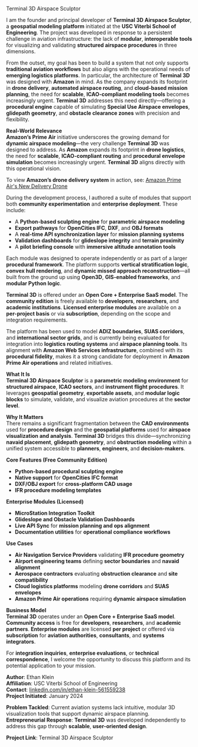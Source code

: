 Terminal 3D Airspace Sculptor

I am the founder and principal developer of **Terminal 3D Airspace Sculptor**, a **geospatial modeling platform** initiated at the **USC Viterbi School of Engineering**. The project was developed in response to a persistent challenge in aviation infrastructure: the lack of **modular**, **interoperable tools** for visualizing and validating **structured airspace procedures** in three dimensions.

From the outset, my goal has been to build a system that not only supports **traditional aviation workflows** but also aligns with the operational needs of **emerging logistics platforms**. In particular, the architecture of **Terminal 3D** was designed with **Amazon** in mind. As the company expands its footprint in **drone delivery**, **automated airspace routing**, and **cloud-based mission planning**, the need for **scalable**, **ICAO-compliant modeling tools** becomes increasingly urgent. **Terminal 3D** addresses this need directly—offering a **procedural engine** capable of simulating **Special Use Airspace envelopes**, **glidepath geometry**, and **obstacle clearance zones** with precision and flexibility.

**Real-World Relevance**  
**Amazon’s Prime Air** initiative underscores the growing demand for **dynamic airspace modeling**—the very challenge **Terminal 3D** was designed to address. As **Amazon** expands its footprint in **drone logistics**, the need for **scalable**, **ICAO-compliant routing** and **procedural envelope simulation** becomes increasingly urgent. **Terminal 3D** aligns directly with this operational vision.

To view **Amazon’s drone delivery system** in action, see: [Amazon Prime Air's New Delivery Drone](https://www.youtube.com/watch?v=3HJtmx5f1Fc)

During the development process, I authored a suite of modules that support both **community experimentation** and **enterprise deployment**. These include:

- A **Python-based sculpting engine** for **parametric airspace modeling**  
- **Export pathways** for **OpenCities IFC**, **DXF**, and **OBJ formats**  
- A **real-time API synchronization layer** for **mission planning systems**  
- **Validation dashboards** for **glideslope integrity** and **terrain proximity**  
- A **pilot briefing console** with **immersive altitude annotation tools**  

Each module was designed to operate independently or as part of a larger **procedural framework**. The platform supports **vertical stratification logic**, **convex hull rendering**, and **dynamic missed approach reconstruction**—all built from the ground up using **Open3D**, **GIS-enabled frameworks**, and **modular Python logic**.

**Terminal 3D** is offered under an **Open Core + Enterprise SaaS model**. The **community edition** is freely available to **developers**, **researchers**, and **academic institutions**. **Licensed enterprise modules** are available on a **per-project basis** or via **subscription**, depending on the scope and integration requirements.

The platform has been used to model **ADIZ boundaries**, **SUAS corridors**, and **international sector grids**, and is currently being evaluated for integration into **logistics routing systems** and **airspace planning tools**. Its alignment with **Amazon Web Services infrastructure**, combined with its **procedural fidelity**, makes it a strong candidate for deployment in **Amazon Prime Air operations** and related initiatives.

**What It Is**  
**Terminal 3D Airspace Sculptor** is a **parametric modeling environment** for **structured airspace**, **ICAO sectors**, and **instrument flight procedures**. It leverages **geospatial geometry**, **exportable assets**, and **modular logic blocks** to simulate, validate, and visualize aviation procedures at the **sector level**.

**Why It Matters**  
There remains a significant fragmentation between the **CAD environments** used for **procedure design** and the **geospatial platforms** used for **airspace visualization and analysis**. **Terminal 3D** bridges this divide—synchronizing **navaid placement**, **glidepath geometry**, and **obstruction modeling** within a unified system accessible to **planners**, **engineers**, and **decision-makers**.

**Core Features (Free Community Edition)**  
- **Python-based procedural sculpting engine**  
- **Native support** for **OpenCities IFC format**  
- **DXF/OBJ export** for **cross-platform CAD usage**  
- **IFR procedure modeling templates**

**Enterprise Modules (Licensed)**  
- **MicroStation Integration Toolkit**  
- **Glideslope and Obstacle Validation Dashboards**  
- **Live API Sync** for **mission planning and ops alignment**  
- **Documentation utilities** for **operational compliance workflows**

**Use Cases**  
- **Air Navigation Service Providers** validating **IFR procedure geometry**  
- **Airport engineering teams** defining **sector boundaries** and **navaid alignment**  
- **Aerospace contractors** evaluating **obstruction clearance** and **site compatibility**  
- **Cloud logistics platforms** modeling **drone corridors** and **SUAS envelopes**  
- **Amazon Prime Air operations** requiring **dynamic airspace simulation**

**Business Model**  
**Terminal 3D** operates under an **Open Core + Enterprise SaaS model**. **Community access** is free for **developers**, **researchers**, and **academic partners**. **Enterprise modules** are licensed **per project** or offered via **subscription** for **aviation authorities**, **consultants**, and **systems integrators**.

For **integration inquiries**, **enterprise evaluations**, or **technical correspondence**, I welcome the opportunity to discuss this platform and its potential application to your mission.

**Author**: Ethan Klein  
**Affiliation**: USC Viterbi School of Engineering  
**Contact**: [linkedin.com/in/ethan-klein-561559238](https://www.linkedin.com/in/ethan-klein-561559238)  
**Project Initiated**: January 2024

**Problem Tackled**: Current aviation systems lack intuitive, modular 3D visualization tools that support dynamic airspace planning.  
**Entrepreneurial Response**: **Terminal 3D** was developed independently to address this gap through **scalable**, **user-oriented design**.

**Project Link**: Terminal 3D Airspace Sculptor
